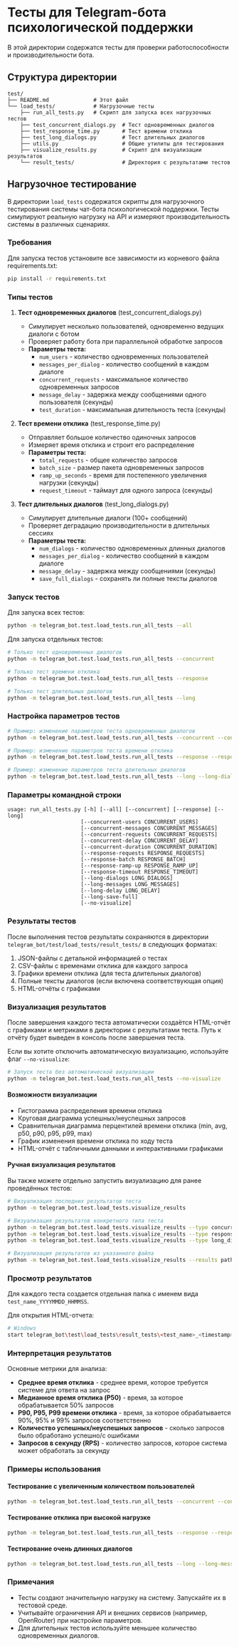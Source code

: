 # Тесты для Telegram-бота психологической поддержки

В этой директории содержатся тесты для проверки работоспособности и производительности бота.

## Структура директории

```
test/
├── README.md              # Этот файл
└── load_tests/            # Нагрузочные тесты
    ├── run_all_tests.py   # Скрипт для запуска всех нагрузочных тестов
    ├── test_concurrent_dialogs.py  # Тест одновременных диалогов
    ├── test_response_time.py       # Тест времени отклика
    ├── test_long_dialogs.py        # Тест длительных диалогов
    ├── utils.py                    # Общие утилиты для тестирования
    ├── visualize_results.py        # Скрипт для визуализации результатов
    └── result_tests/               # Директория с результатами тестов
```

## Нагрузочное тестирование

В директории `load_tests` содержатся скрипты для нагрузочного тестирования системы чат-бота психологической поддержки. Тесты симулируют реальную нагрузку на API и измеряют производительность системы в различных сценариях.

### Требования

Для запуска тестов установите все зависимости из корневого файла requirements.txt:

```bash
pip install -r requirements.txt
```

### Типы тестов

1. **Тест одновременных диалогов** (test_concurrent_dialogs.py)
   - Симулирует несколько пользователей, одновременно ведущих диалоги с ботом
   - Проверяет работу бота при параллельной обработке запросов
   - **Параметры теста:**
     - `num_users` - количество одновременных пользователей
     - `messages_per_dialog` - количество сообщений в каждом диалоге
     - `concurrent_requests` - максимальное количество одновременных запросов
     - `message_delay` - задержка между сообщениями одного пользователя (секунды)
     - `test_duration` - максимальная длительность теста (секунды)

2. **Тест времени отклика** (test_response_time.py)
   - Отправляет большое количество одиночных запросов
   - Измеряет время отклика и строит его распределение
   - **Параметры теста:**
     - `total_requests` - общее количество запросов
     - `batch_size` - размер пакета одновременных запросов
     - `ramp_up_seconds` - время для постепенного увеличения нагрузки (секунды)
     - `request_timeout` - таймаут для одного запроса (секунды)

3. **Тест длительных диалогов** (test_long_dialogs.py)
   - Симулирует длительные диалоги (100+ сообщений)
   - Проверяет деградацию производительности в длительных сессиях
   - **Параметры теста:**
     - `num_dialogs` - количество одновременных длинных диалогов
     - `messages_per_dialog` - количество сообщений в каждом диалоге
     - `message_delay` - задержка между сообщениями (секунды)
     - `save_full_dialogs` - сохранять ли полные тексты диалогов

### Запуск тестов

Для запуска всех тестов:

```bash
python -m telegram_bot.test.load_tests.run_all_tests --all
```

Для запуска отдельных тестов:

```bash
# Только тест одновременных диалогов
python -m telegram_bot.test.load_tests.run_all_tests --concurrent

# Только тест времени отклика
python -m telegram_bot.test.load_tests.run_all_tests --response

# Только тест длительных диалогов
python -m telegram_bot.test.load_tests.run_all_tests --long
```

### Настройка параметров тестов

```bash
# Пример: изменение параметров теста одновременных диалогов
python -m telegram_bot.test.load_tests.run_all_tests --concurrent --concurrent-users 20 --concurrent-messages 10

# Пример: изменение параметров теста времени отклика
python -m telegram_bot.test.load_tests.run_all_tests --response --response-requests 200 --response-batch 20

# Пример: изменение параметров теста длительных диалогов
python -m telegram_bot.test.load_tests.run_all_tests --long --long-dialogs 5 --long-messages 50
```

### Параметры командной строки

```
usage: run_all_tests.py [-h] [--all] [--concurrent] [--response] [--long]
                       [--concurrent-users CONCURRENT_USERS]
                       [--concurrent-messages CONCURRENT_MESSAGES]
                       [--concurrent-requests CONCURRENT_REQUESTS]
                       [--concurrent-delay CONCURRENT_DELAY]
                       [--concurrent-duration CONCURRENT_DURATION]
                       [--response-requests RESPONSE_REQUESTS]
                       [--response-batch RESPONSE_BATCH]
                       [--response-ramp-up RESPONSE_RAMP_UP]
                       [--response-timeout RESPONSE_TIMEOUT]
                       [--long-dialogs LONG_DIALOGS]
                       [--long-messages LONG_MESSAGES]
                       [--long-delay LONG_DELAY]
                       [--long-save-full]
                       [--no-visualize]
```

### Результаты тестов

После выполнения тестов результаты сохраняются в директории `telegram_bot/test/load_tests/result_tests/` в следующих форматах:

1. JSON-файлы с детальной информацией о тестах
2. CSV-файлы с временами отклика для каждого запроса
3. Графики времени отклика (для теста длительных диалогов)
4. Полные тексты диалогов (если включена соответствующая опция)
5. HTML-отчёты с графиками

### Визуализация результатов

После завершения каждого теста автоматически создаётся HTML-отчёт с графиками и метриками в директории с результатами теста. Путь к отчёту будет выведен в консоль после завершения теста.

Если вы хотите отключить автоматическую визуализацию, используйте флаг `--no-visualize`:

```bash
# Запуск теста без автоматической визуализации
python -m telegram_bot.test.load_tests.run_all_tests --no-visualize
```

#### Возможности визуализации

- Гистограмма распределения времени отклика
- Круговая диаграмма успешных/неуспешных запросов
- Сравнительная диаграмма перцентилей времени отклика (min, avg, p50, p90, p95, p99, max)
- График изменения времени отклика по ходу теста
- HTML-отчёт с табличными данными и интерактивными графиками

#### Ручная визуализация результатов

Вы также можете отдельно запустить визуализацию для ранее проведённых тестов:

```bash
# Визуализация последних результатов теста
python -m telegram_bot.test.load_tests.visualize_results

# Визуализация результатов конкретного типа теста
python -m telegram_bot.test.load_tests.visualize_results --type concurrent_dialogs
python -m telegram_bot.test.load_tests.visualize_results --type response_time
python -m telegram_bot.test.load_tests.visualize_results --type long_dialogs

# Визуализация результатов из указанного файла
python -m telegram_bot.test.load_tests.visualize_results --results path/to/results.json
```

### Просмотр результатов

Для каждого теста создается отдельная папка с именем вида `test_name_YYYYMMDD_HHMMSS`.

Для открытия HTML-отчета:
```bash
# Windows
start telegram_bot\test\load_tests\result_tests\<test_name>_<timestamp>\report.html
```

### Интерпретация результатов

Основные метрики для анализа:

- **Среднее время отклика** - среднее время, которое требуется системе для ответа на запрос
- **Медианное время отклика (P50)** - время, за которое обрабатывается 50% запросов
- **P90, P95, P99 времени отклика** - время, за которое обрабатывается 90%, 95% и 99% запросов соответственно
- **Количество успешных/неуспешных запросов** - сколько запросов было обработано успешно/с ошибками
- **Запросов в секунду (RPS)** - количество запросов, которое система может обработать за секунду

### Примеры использования

#### Тестирование с увеличенным количеством пользователей

```bash
python -m telegram_bot.test.load_tests.run_all_tests --concurrent --concurrent-users 50 --concurrent-messages 10
```

#### Тестирование отклика при высокой нагрузке

```bash
python -m telegram_bot.test.load_tests.run_all_tests --response --response-requests 500 --response-batch 50
```

#### Тестирование очень длинных диалогов

```bash
python -m telegram_bot.test.load_tests.run_all_tests --long --long-messages 200 --long-save-full
```

### Примечания 

- Тесты создают значительную нагрузку на систему. Запускайте их в тестовой среде.
- Учитывайте ограничения API и внешних сервисов (например, OpenRouter) при настройке параметров.
- Для длительных тестов используйте меньшее количество одновременных диалогов.
